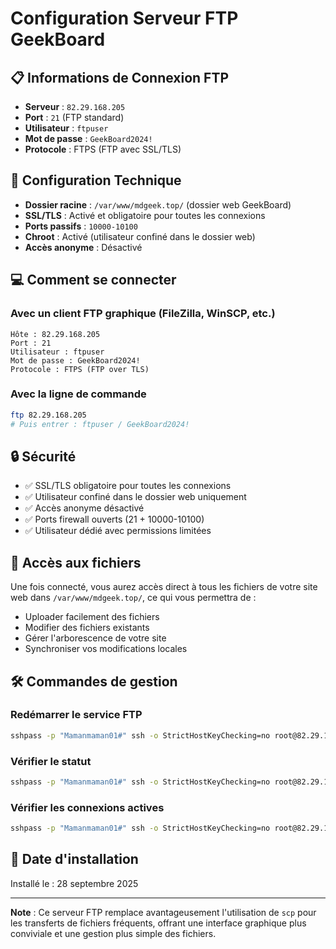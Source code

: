 # Configuration Serveur FTP GeekBoard

## 📋 Informations de Connexion FTP

- **Serveur** : `82.29.168.205`
- **Port** : `21` (FTP standard)
- **Utilisateur** : `ftpuser`
- **Mot de passe** : `GeekBoard2024!`
- **Protocole** : FTPS (FTP avec SSL/TLS)

## 🔧 Configuration Technique

- **Dossier racine** : `/var/www/mdgeek.top/` (dossier web GeekBoard)
- **SSL/TLS** : Activé et obligatoire pour toutes les connexions
- **Ports passifs** : `10000-10100`
- **Chroot** : Activé (utilisateur confiné dans le dossier web)
- **Accès anonyme** : Désactivé

## 💻 Comment se connecter

### Avec un client FTP graphique (FileZilla, WinSCP, etc.)
```
Hôte : 82.29.168.205
Port : 21
Utilisateur : ftpuser
Mot de passe : GeekBoard2024!
Protocole : FTPS (FTP over TLS)
```

### Avec la ligne de commande
```bash
ftp 82.29.168.205
# Puis entrer : ftpuser / GeekBoard2024!
```

## 🔒 Sécurité

- ✅ SSL/TLS obligatoire pour toutes les connexions
- ✅ Utilisateur confiné dans le dossier web uniquement
- ✅ Accès anonyme désactivé
- ✅ Ports firewall ouverts (21 + 10000-10100)
- ✅ Utilisateur dédié avec permissions limitées

## 📁 Accès aux fichiers

Une fois connecté, vous aurez accès direct à tous les fichiers de votre site web dans `/var/www/mdgeek.top/`, ce qui vous permettra de :
- Uploader facilement des fichiers
- Modifier des fichiers existants
- Gérer l'arborescence de votre site
- Synchroniser vos modifications locales

## 🛠️ Commandes de gestion

### Redémarrer le service FTP
```bash
sshpass -p "Mamanmaman01#" ssh -o StrictHostKeyChecking=no root@82.29.168.205 "systemctl restart vsftpd"
```

### Vérifier le statut
```bash
sshpass -p "Mamanmaman01#" ssh -o StrictHostKeyChecking=no root@82.29.168.205 "systemctl status vsftpd"
```

### Vérifier les connexions actives
```bash
sshpass -p "Mamanmaman01#" ssh -o StrictHostKeyChecking=no root@82.29.168.205 "netstat -tlnp | grep :21"
```

## 📅 Date d'installation
Installé le : 28 septembre 2025

---
**Note** : Ce serveur FTP remplace avantageusement l'utilisation de `scp` pour les transferts de fichiers fréquents, offrant une interface graphique plus conviviale et une gestion plus simple des fichiers.
